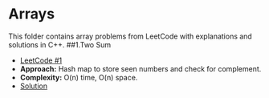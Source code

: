 # Arrays
This folder contains array problems from LeetCode with explanations and solutions in C++.
##1.Two Sum  
   - [LeetCode #1](https://leetcode.com/problems/two-sum/)  
   - **Approach:** Hash map to store seen numbers and check for complement.  
   - **Complexity:** O(n) time, O(n) space.  
   - [Solution](two_sum.cpp)
